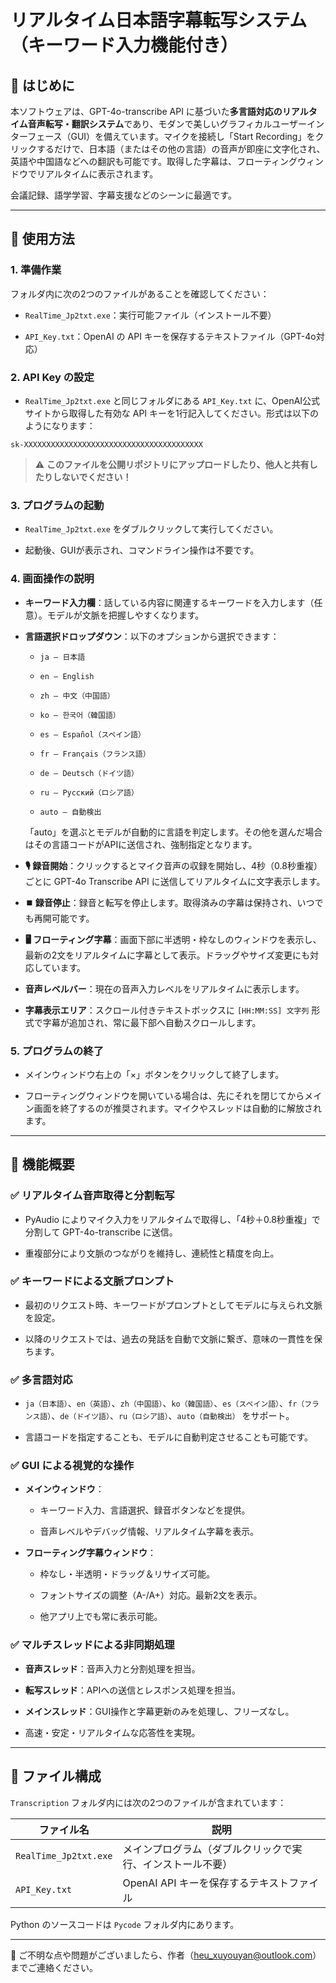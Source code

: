 # リアルタイム日本語字幕転写システム（キーワード入力機能付き）

## 🧩 はじめに

本ソフトウェアは、GPT-4o-transcribe API に基づいた**多言語対応のリアルタイム音声転写・翻訳システム**であり、モダンで美しいグラフィカルユーザーインターフェース（GUI）を備えています。マイクを接続し「Start Recording」をクリックするだけで、日本語（またはその他の言語）の音声が即座に文字化され、英語や中国語などへの翻訳も可能です。取得した字幕は、フローティングウィンドウでリアルタイムに表示されます。

会議記録、語学学習、字幕支援などのシーンに最適です。

---

## 🚀 使用方法

### 1. 準備作業

フォルダ内に次の2つのファイルがあることを確認してください：

- `RealTime_Jp2txt.exe`：実行可能ファイル（インストール不要）

- `API_Key.txt`：OpenAI の API キーを保存するテキストファイル（GPT-4o対応）

### 2. API Key の設定

- `RealTime_Jp2txt.exe` と同じフォルダにある `API_Key.txt` に、OpenAI公式サイトから取得した有効な API キーを1行記入してください。形式は以下のようになります：

```
sk-XXXXXXXXXXXXXXXXXXXXXXXXXXXXXXXXXXXXXXXX
```

> ⚠️ **このファイルを公開リポジトリにアップロードしたり、他人と共有したりしないでください！**

### 3. プログラムの起動

- `RealTime_Jp2txt.exe` をダブルクリックして実行してください。

- 起動後、GUIが表示され、コマンドライン操作は不要です。

### 4. 画面操作の説明

- **キーワード入力欄**：話している内容に関連するキーワードを入力します（任意）。モデルが文脈を把握しやすくなります。

- **言語選択ドロップダウン**：以下のオプションから選択できます：
  
  - `ja – 日本語`
  
  - `en – English`
  
  - `zh – 中文（中国語）`
  
  - `ko – 한국어（韓国語）`
  
  - `es – Español（スペイン語）`
  
  - `fr – Français（フランス語）`
  
  - `de – Deutsch（ドイツ語）`
  
  - `ru – Русский（ロシア語）`
  
  - `auto – 自動検出`
  
  「auto」を選ぶとモデルが自動的に言語を判定します。その他を選んだ場合はその言語コードがAPIに送信され、強制指定となります。

- **🎙️ 録音開始**：クリックするとマイク音声の収録を開始し、4秒（0.8秒重複）ごとに GPT-4o Transcribe API に送信してリアルタイムに文字表示します。

- **⏹️ 録音停止**：録音と転写を停止します。取得済みの字幕は保持され、いつでも再開可能です。

- **🖥️ フローティング字幕**：画面下部に半透明・枠なしのウィンドウを表示し、最新の2文をリアルタイムに字幕として表示。ドラッグやサイズ変更にも対応しています。

- **音声レベルバー**：現在の音声入力レベルをリアルタイムに表示します。

- **字幕表示エリア**：スクロール付きテキストボックスに `[HH:MM:SS] 文字列` 形式で字幕が追加され、常に最下部へ自動スクロールします。

### 5. プログラムの終了

- メインウィンドウ右上の「×」ボタンをクリックして終了します。

- フローティングウィンドウを開いている場合は、先にそれを閉じてからメイン画面を終了するのが推奨されます。マイクやスレッドは自動的に解放されます。

---

## 🧠 機能概要

### ✅ リアルタイム音声取得と分割転写

- PyAudio によりマイク入力をリアルタイムで取得し、「4秒＋0.8秒重複」で分割して GPT-4o-transcribe に送信。

- 重複部分により文脈のつながりを維持し、連続性と精度を向上。

### ✅ キーワードによる文脈プロンプト

- 最初のリクエスト時、キーワードがプロンプトとしてモデルに与えられ文脈を設定。

- 以降のリクエストでは、過去の発話を自動で文脈に繋ぎ、意味の一貫性を保ちます。

### ✅ 多言語対応

- `ja（日本語）`、`en（英語）`、`zh（中国語）`、`ko（韓国語）`、`es（スペイン語）`、`fr（フランス語）`、`de（ドイツ語）`、`ru（ロシア語）`、`auto（自動検出）` をサポート。

- 言語コードを指定することも、モデルに自動判定させることも可能です。

### ✅ GUI による視覚的な操作

- **メインウィンドウ**：
  
  - キーワード入力、言語選択、録音ボタンなどを提供。
  
  - 音声レベルやデバッグ情報、リアルタイム字幕を表示。

- **フローティング字幕ウィンドウ**：
  
  - 枠なし・半透明・ドラッグ＆リサイズ可能。
  
  - フォントサイズの調整（A-/A+）対応。最新2文を表示。
  
  - 他アプリ上でも常に表示可能。

### ✅ マルチスレッドによる非同期処理

- **音声スレッド**：音声入力と分割処理を担当。

- **転写スレッド**：APIへの送信とレスポンス処理を担当。

- **メインスレッド**：GUI操作と字幕更新のみを処理し、フリーズなし。

- 高速・安定・リアルタイムな応答性を実現。

---

## 📂 ファイル構成

`Transcription` フォルダ内には次の2つのファイルが含まれています：

| ファイル名                 | 説明                            |
| --------------------- | ----------------------------- |
| `RealTime_Jp2txt.exe` | メインプログラム（ダブルクリックで実行、インストール不要） |
| `API_Key.txt`         | OpenAI API キーを保存するテキストファイル    |

Python のソースコードは `Pycode` フォルダ内にあります。

---

📧 ご不明な点や問題がございましたら、作者（heu_xuyouyan@outlook.com）までご連絡ください。
